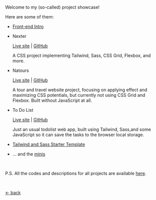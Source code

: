 Welcome to my (so-called) project showcase!

Here are some of them:

-   [Front-end Intro](https://mufidu.com/projects/frontend-intro)

-   Nexter

    [Live site](https://mufidu.github.io/nexter) | [GitHub](https://github.com/mufidu/nexter)

    A CSS project implementing Tailwind, Sass, CSS Grid, Flexbox, and more.
    
-   Natours

    [Live site](https://mufidu.github.io/natours) | [GitHub](https://github.com/mufidu/natours)

    A tour and travel website project, focusing on applying effect and maximizing CSS potentials, but currently not using CSS Grid and Flexbox.
    Built without JavaScript at all.

-   To Do List

    [Live site](https://mufidu.github.io/todolist/) | [GitHub](https://github.com/mufidu/todolist/)

    Just an usual todolist web app, built using Tailwind, Sass,and some JavaScript so it can save the tasks to the browser local storage.

-   [Tailwind and Sass Starter Template](https://mufidu.com/projects/tailwind-sass-starter/)
-   ... and the [minis](https://mufidu.com/projects/minis)

<br>

P.S. All the codes and descriptions for all projects are available [here](https://github.com/mufidu/mufidu.com/tree/main/projects).

<br>

[&larr; back](https://mufidu.com)
